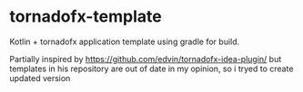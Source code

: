 # tornadofx-template
Kotlin + tornadofx application template using gradle for build.

Partially inspired by https://github.com/edvin/tornadofx-idea-plugin/ but templates in his repository are out of date in my opinion, so i tryed to create updated version
